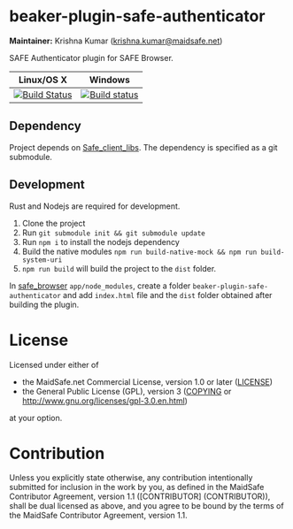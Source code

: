 # beaker-plugin-safe-authenticator

**Maintainer:** Krishna Kumar (krishna.kumar@maidsafe.net)

SAFE Authenticator plugin for SAFE Browser.

|Linux/OS X|Windows|
|:---:|:--------:|
|[![Build Status](https://travis-ci.org/maidsafe/beaker-plugin-safe-authenticator.svg?branch=master)](https://travis-ci.org/maidsafe/beaker-plugin-safe-authenticator)|[![Build status](https://ci.appveyor.com/api/projects/status/04100mp7gtjnr3c1/branch/master?svg=true)](https://ci.appveyor.com/project/MaidSafe-QA/beaker-plugin-safe-authenticator/branch/master)|


## Dependency

Project depends on [Safe_client_libs](https://github.com/maidsafe/safe_client_libs). The dependency is specified as a git submodule.

## Development

Rust and Nodejs are required for development.

1. Clone the project
2. Run `git submodule init && git submodule update`
3. Run `npm i` to install the nodejs dependency
4. Build the native modules `npm run build-native-mock && npm run build-system-uri`
5. `npm run build` will build the project to the `dist` folder.

In [safe_browser](https://github.com/maidsafe/safe_browser/) `app/node_modules`, create a folder `beaker-plugin-safe-authenticator` and add `index.html` file and the `dist` folder obtained after building the plugin.

# License

Licensed under either of

* the MaidSafe.net Commercial License, version 1.0 or later ([LICENSE](LICENSE))
* the General Public License (GPL), version 3 ([COPYING](COPYING) or http://www.gnu.org/licenses/gpl-3.0.en.html)

at your option.

# Contribution

Unless you explicitly state otherwise, any contribution intentionally submitted for inclusion in the
work by you, as defined in the MaidSafe Contributor Agreement, version 1.1 ([CONTRIBUTOR]
(CONTRIBUTOR)), shall be dual licensed as above, and you agree to be bound by the terms of the
MaidSafe Contributor Agreement, version 1.1.
